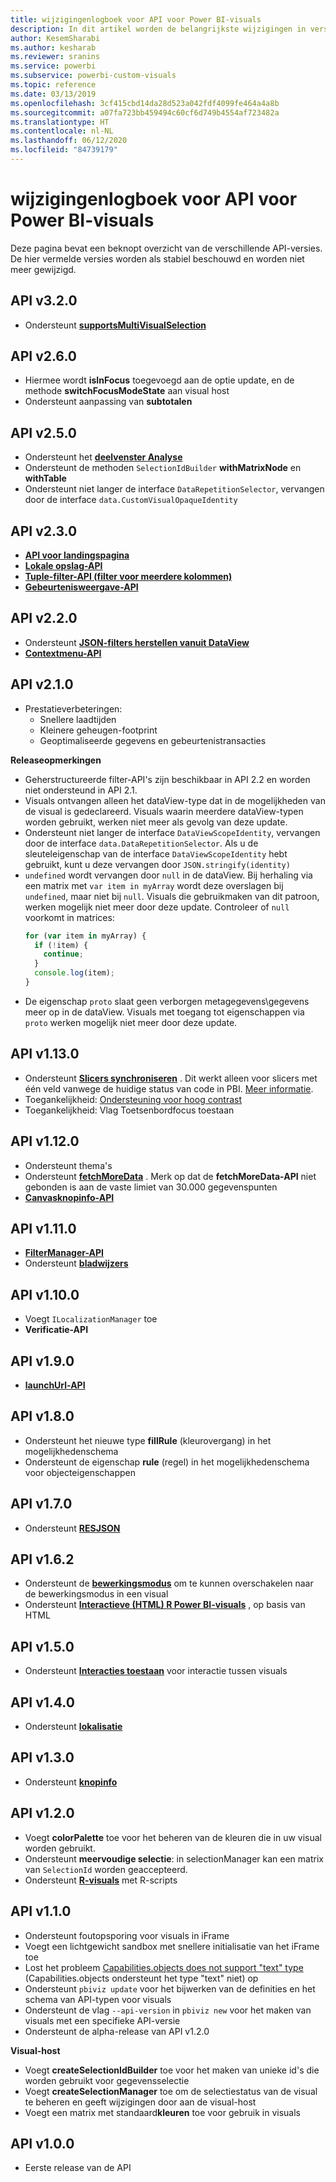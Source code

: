 ```yaml
---
title: wijzigingenlogboek voor API voor Power BI-visuals
description: In dit artikel worden de belangrijkste wijzigingen in verschillende versies van de API voor Power BI-visuals beschreven
author: KesemSharabi
ms.author: kesharab
ms.reviewer: sranins
ms.service: powerbi
ms.subservice: powerbi-custom-visuals
ms.topic: reference
ms.date: 03/13/2019
ms.openlocfilehash: 3cf415cbd14da28d523a042fdf4099fe464a4a8b
ms.sourcegitcommit: a07fa723bb459494c60cf6d749b4554af723482a
ms.translationtype: HT
ms.contentlocale: nl-NL
ms.lasthandoff: 06/12/2020
ms.locfileid: "84739179"
---
```

# <a name="power-bi-visuals-api-changelog"></a>wijzigingenlogboek voor API voor Power BI-visuals
Deze pagina bevat een beknopt overzicht van de verschillende API-versies. De hier vermelde versies worden als stabiel beschouwd en worden niet meer gewijzigd.

## <a name="api-v320"></a>API v3.2.0
  * Ondersteunt **[supportsMultiVisualSelection](./supportsmultivisualselection-feature.md)**

## <a name="api-v260"></a>API v2.6.0
  * Hiermee wordt **isInFocus** toegevoegd aan de optie update, en de methode **switchFocusModeState** aan visual host
  * Ondersteunt aanpassing van **subtotalen**

## <a name="api-v250"></a>API v2.5.0
  * Ondersteunt het **[deelvenster Analyse](./analytics-pane.md)**
  * Ondersteunt de methoden `SelectionIdBuilder` **withMatrixNode** en **withTable**
  * Ondersteunt niet langer de interface `DataRepetitionSelector`, vervangen door de interface `data.CustomVisualOpaqueIdentity`

## <a name="api-v230"></a>API v2.3.0
  * **[API voor landingspagina](./landing-page.md)**
  * **[Lokale opslag-API](./local-storage.md)**
  * **[Tuple-filter-API (filter voor meerdere kolommen)](./filter-api.md#the-tuple-filter-api-multi-column-filter)**
  * **[Gebeurtenisweergave-API](./event-service.md#render-events-in-power-bi-visuals)**

## <a name="api-v220"></a>API v2.2.0
  * Ondersteunt **[JSON-filters herstellen vanuit DataView](./filter-api.md#restore-the-json-filter-from-the-data-view)**
  * **[Contextmenu-API](./context-menu.md)**

## <a name="api-v210"></a>API v2.1.0
  * Prestatieverbeteringen:
    * Snellere laadtijden
    * Kleinere geheugen-footprint
    * Geoptimaliseerde gegevens en gebeurtenistransacties  

**Releaseopmerkingen**
* Geherstructureerde filter-API's zijn beschikbaar in API 2.2 en worden niet ondersteund in API 2.1.
* Visuals ontvangen alleen het dataView-type dat in de mogelijkheden van de visual is gedeclareerd. Visuals waarin meerdere dataView-typen worden gebruikt, werken niet meer als gevolg van deze update.
* Ondersteunt niet langer de interface `DataViewScopeIdentity`, vervangen door de interface `data.DataRepetitionSelector`. Als u de sleuteleigenschap van de interface `DataViewScopeIdentity` hebt gebruikt, kunt u deze vervangen door `JSON.stringify(identity)`
* `undefined` wordt vervangen door `null` in de dataView. Bij herhaling via een matrix met `var item in myArray` wordt deze overslagen bij `undefined`, maar niet bij `null`. Visuals die gebruikmaken van dit patroon, werken mogelijk niet meer door deze update. Controleer of `null` voorkomt in matrices:
   ```typescript
   for (var item in myArray) {
     if (!item) {
       continue;
     }
     console.log(item);
   }
   ```
* De eigenschap `proto` slaat geen verborgen metagegevens\gegevens meer op in de dataView. Visuals met toegang tot eigenschappen via `proto` werken mogelijk niet meer door deze update.

## <a name="api-v1130"></a>API v1.13.0
* Ondersteunt **[Slicers synchroniseren](./enable-sync-slicers.md)** . Dit werkt alleen voor slicers met één veld vanwege de huidige status van code in PBI. [Meer informatie](/power-bi/desktop-slicers).
* Toegankelijkheid: [Ondersteuning voor hoog contrast](./high-contrast-support.md) 
* Toegankelijkheid: Vlag Toetsenbordfocus toestaan

## <a name="api-v1120"></a>API v1.12.0
* Ondersteunt thema's
* Ondersteunt **[fetchMoreData](./fetch-more-data.md)** . Merk op dat de **fetchMoreData-API** niet gebonden is aan de vaste limiet van 30.000 gegevenspunten
* **[Canvasknopinfo-API](./add-tooltips.md#add-report-page-tooltips)**

## <a name="api-v1110"></a>API v1.11.0
* **[FilterManager-API](./filter-api.md)**
* Ondersteunt **[bladwijzers](./bookmarks-support.md)** 

## <a name="api-v1100"></a>API v1.10.0
* Voegt `ILocalizationManager` toe
* **Verificatie-API**

## <a name="api-v190"></a>API v1.9.0
* **[launchUrl-API](./launch-url.md)**

## <a name="api-v180"></a>API v1.8.0
* Ondersteunt het nieuwe type **fillRule** (kleurovergang) in het mogelijkhedenschema
* Ondersteunt de eigenschap **rule** (regel) in het mogelijkhedenschema voor objecteigenschappen

## <a name="api-v170"></a>API v1.7.0
* Ondersteunt **[RESJSON](./localization.md#resource-file)**

## <a name="api-v162"></a>API v1.6.2
* Ondersteunt de **[bewerkingsmodus](./advanced-edit-mode.md)** om te kunnen overschakelen naar de bewerkingsmodus in een visual
* Ondersteunt **[Interactieve (HTML) R Power BI-visuals](https://microsoft.github.io/PowerBI-visuals/tutorials/building-r-powered-custom-visual/creating-r-visuals.md)** , op basis van HTML

## <a name="api-v150"></a>API v1.5.0
* Ondersteunt **[Interacties toestaan](./visuals-interactions.md)** voor interactie tussen visuals

## <a name="api-v140"></a>API v1.4.0
* Ondersteunt **[lokalisatie](./localization.md)**

## <a name="api-v130"></a>API v1.3.0
* Ondersteunt **[knopinfo](./add-tooltips.md)**

## <a name="api-v120"></a>API v1.2.0
* Voegt **colorPalette** toe voor het beheren van de kleuren die in uw visual worden gebruikt.
* Ondersteunt **meervoudige selectie**: in selectionManager kan een matrix van `SelectionId` worden geaccepteerd.
* Ondersteunt **[R-visuals](https://microsoft.github.io/PowerBI-visuals/tutorials/building-r-powered-custom-visual/creating-r-visuals.md)** met R-scripts

## <a name="api-v110"></a>API v1.1.0
* Ondersteunt foutopsporing voor visuals in iFrame
* Voegt een lichtgewicht sandbox met snellere initialisatie van het iFrame toe
* Lost het probleem [Capabilities.objects does not support "text" type](https://github.com/Microsoft/PowerBI-visuals-tools/issues/12) (Capabilities.objects ondersteunt het type "text" niet) op
* Ondersteunt `pbiviz update` voor het bijwerken van de definities en het schema van API-typen voor visuals
* Ondersteunt de vlag `--api-version` in `pbiviz new` voor het maken van visuals met een specifieke API-versie
* Ondersteunt de alpha-release van API v1.2.0

**Visual-host**
* Voegt **createSelectionIdBuilder** toe voor het maken van unieke id's die worden gebruikt voor gegevensselectie
* Voegt **createSelectionManager** toe om de selectiestatus van de visual te beheren en geeft wijzigingen door aan de visual-host
* Voegt een matrix met standaard**kleuren** toe voor gebruik in visuals

## <a name="api-v100"></a>API v1.0.0
* Eerste release van de API
